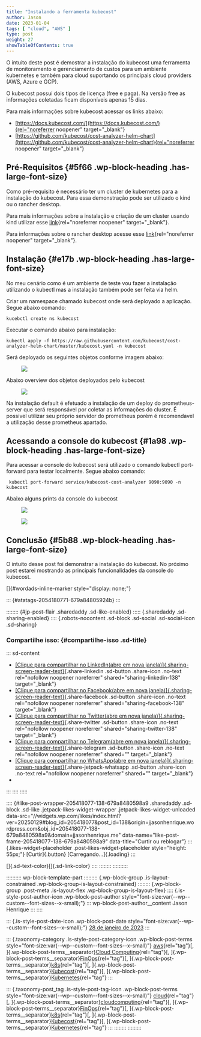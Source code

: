 ```yaml
---
title: "Instalando a ferramenta kubecost"
author: Jason
date: 2023-01-04
tags: [ "cloud", "AWS" ]
type: post
weight: 27
showTableOfContents: true
---
```

O intuito deste post é demostrar a instalação do kubecost uma ferramenta
de monitoramento e gerenciamento de custos para um ambiente kubernetes e
também para cloud suportando os principais cloud providers (AWS, Azure e
GCP).

O kubecost possui dois tipos de licença (free e paga). Na versão free as
informações coletadas ficam disponíveis apenas 15 dias.

Para mais informações sobre kubecost acessar os links abaixo:

-   [https://docs.kubecost.com/](https://docs.kubecost.com/){rel="noreferrer noopener"
    target="_blank"}
-   [https://github.com/kubecost/cost-analyzer-helm-chart](https://github.com/kubecost/cost-analyzer-helm-chart){rel="noreferrer noopener"
    target="_blank"}

## Pré-Requisitos {#5f66 .wp-block-heading .has-large-font-size}

Como pré-requisito é necessário ter um cluster de kubernetes para a
instalação do kubecost. Para essa demonstração pode ser utilizado o kind
ou o rancher desktop.

Para mais informações sobre a instalação e criação de um cluster usando
kind utilizar
esse [link](https://kind.sigs.k8s.io/){rel="noreferrer noopener"
target="_blank"}.

Para informações sobre o rancher desktop acesse
esse [link](https://rancherdesktop.io/){rel="noreferrer noopener"
target="_blank"}.

## Instalação {#e17b .wp-block-heading .has-large-font-size}

No meu cenário como é um ambiente de teste vou fazer a instalação
utilizando o kubectl mas a instalação também pode ser feita via helm.

Criar um namespace chamado kubecost onde será deployado a aplicação.
Segue abaixo comando:

``` wp-block-code
kucebctl create ns kubecost
```

Executar o comando abaixo para instalação:

``` wp-block-code
kubectl apply -f https://raw.githubusercontent.com/kubecost/cost-analyzer-helm-chart/master/kubecost.yaml -n kubecost
```

Será deployado os seguintes objetos conforme imagem abaixo:

<figure class="wp-block-image">
<img
src="https://jjasonhenrique.me/wp-content/uploads/2023/01/e72cb-1tjn4mebjd2zgo-ifwwghqq.png" />
</figure>

Abaixo overview dos objetos deployados pelo kubecost

<figure class="wp-block-image">
<img
src="https://jjasonhenrique.me/wp-content/uploads/2023/01/109e0-1tmllj-lwa6uev-p46spieg.png" />
</figure>

Na instalação default é efetuado a instalação de um deploy do
prometheus-server que será responsável por coletar as informações do
cluster. É possivel utilizar seu próprio servidor do prometheus porém é
recomendavel a utilização desse prometheus apartado.

## Acessando a console do kubecost {#1a98 .wp-block-heading .has-large-font-size}

Para acessar a console do kubecost será utilizado o comando kubectl
port-forward para testar localmente. Segue abaixo comando:

``` wp-block-code
 kubectl port-forward service/kubecost-cost-analyzer 9090:9090 -n kubecost
```

Abaixo alguns prints da console do kubecost

<figure class="wp-block-image">
<img
src="https://jjasonhenrique.me/wp-content/uploads/2023/01/e7c42-1qhz4rrf2aohn1w6snbqbgq.png" />
</figure>

<figure class="wp-block-image">
<img
src="https://jjasonhenrique.me/wp-content/uploads/2023/01/df5a0-1fw0oyzabzusm799au_so9a.png" />
</figure>

## Conclusão {#5b88 .wp-block-heading .has-large-font-size}

O intuito desse post foi demonstrar a instalação do kubecost. No próximo
post estarei mostrando as principais funcionalidades da console do
kubecost.

[]{#wordads-inline-marker style="display: none;"}

::: {#atatags-2054180771-679a84805924b}
:::

:::::::: {#jp-post-flair .sharedaddy .sd-like-enabled}
::::: {.sharedaddy .sd-sharing-enabled}
:::: {.robots-nocontent .sd-block .sd-social .sd-social-icon .sd-sharing}
### Compartilhe isso: {#compartilhe-isso .sd-title}

::: sd-content
-   [[Clique para compartilhar no LinkedIn(abre em nova
    janela)]{.sharing-screen-reader-text}](https://jjasonhenrique.me/2023/01/28/instalando-a-ferramenta-kubecost/?share=linkedin "Clique para compartilhar no LinkedIn"){.share-linkedin
    .sd-button .share-icon .no-text rel="nofollow noopener noreferrer"
    shared="sharing-linkedin-138" target="_blank"}
-   [[Clique para compartilhar no Facebook(abre em nova
    janela)]{.sharing-screen-reader-text}](https://jjasonhenrique.me/2023/01/28/instalando-a-ferramenta-kubecost/?share=facebook "Clique para compartilhar no Facebook"){.share-facebook
    .sd-button .share-icon .no-text rel="nofollow noopener noreferrer"
    shared="sharing-facebook-138" target="_blank"}
-   [[Clique para compartilhar no Twitter(abre em nova
    janela)]{.sharing-screen-reader-text}](https://jjasonhenrique.me/2023/01/28/instalando-a-ferramenta-kubecost/?share=twitter "Clique para compartilhar no Twitter"){.share-twitter
    .sd-button .share-icon .no-text rel="nofollow noopener noreferrer"
    shared="sharing-twitter-138" target="_blank"}
-   [[Clique para compartilhar no Telegram(abre em nova
    janela)]{.sharing-screen-reader-text}](https://jjasonhenrique.me/2023/01/28/instalando-a-ferramenta-kubecost/?share=telegram "Clique para compartilhar no Telegram"){.share-telegram
    .sd-button .share-icon .no-text rel="nofollow noopener noreferrer"
    shared="" target="_blank"}
-   [[Clique para compartilhar no WhatsApp(abre em nova
    janela)]{.sharing-screen-reader-text}](https://jjasonhenrique.me/2023/01/28/instalando-a-ferramenta-kubecost/?share=jetpack-whatsapp "Clique para compartilhar no WhatsApp"){.share-jetpack-whatsapp
    .sd-button .share-icon .no-text rel="nofollow noopener noreferrer"
    shared="" target="_blank"}
-   
:::
::::
:::::

:::: {#like-post-wrapper-205418077-138-679a8480598a9 .sharedaddy .sd-block .sd-like .jetpack-likes-widget-wrapper .jetpack-likes-widget-unloaded data-src="//widgets.wp.com/likes/index.html?ver=20250129#blog_id=205418077&post_id=138&origin=jjasonhenrique.wordpress.com&obj_id=205418077-138-679a8480598a9&domain=jjasonhenrique.me" data-name="like-post-frame-205418077-138-679a8480598a9" data-title="Curtir ou reblogar"}
::: {.likes-widget-placeholder .post-likes-widget-placeholder style="height: 55px;"}
[Curtir]{.button} [Carregando...]{.loading}
:::

[]{.sd-text-color}[]{.sd-link-color}
::::
::::::::
::::::::::

:::::::::: wp-block-template-part
::::::::: {.wp-block-group .is-layout-constrained .wp-block-group-is-layout-constrained}
:::::::: {.wp-block-group .post-meta .is-layout-flex .wp-block-group-is-layout-flex}
:::: {.is-style-post-author-icon .wp-block-post-author style="font-size:var(--wp--custom--font-sizes--x-small);"}
::: wp-block-post-author__content
Jason Henrique
:::
::::

::: {.is-style-post-date-icon .wp-block-post-date style="font-size:var(--wp--custom--font-sizes--x-small);"}
[28 de janeiro de
2023](https://jjasonhenrique.me/2023/01/28/instalando-a-ferramenta-kubecost/)
:::

::: {.taxonomy-category .is-style-post-category-icon .wp-block-post-terms style="font-size:var(--wp--custom--font-sizes--x-small)"}
[aws](https://jjasonhenrique.me/category/aws/){rel="tag"}[,
]{.wp-block-post-terms__separator}[Cloud
Computing](https://jjasonhenrique.me/category/cloud-computing/){rel="tag"}[,
]{.wp-block-post-terms__separator}[FinOps](https://jjasonhenrique.me/category/finops/){rel="tag"}[,
]{.wp-block-post-terms__separator}[k8s](https://jjasonhenrique.me/category/k8s/){rel="tag"}[,
]{.wp-block-post-terms__separator}[Kubecost](https://jjasonhenrique.me/category/kubecost/){rel="tag"}[,
]{.wp-block-post-terms__separator}[Kubernetes](https://jjasonhenrique.me/category/kubernetes/){rel="tag"}
:::

::: {.taxonomy-post_tag .is-style-post-tag-icon .wp-block-post-terms style="font-size:var(--wp--custom--font-sizes--x-small)"}
[cloud](https://jjasonhenrique.me/tag/cloud/){rel="tag"}[,
]{.wp-block-post-terms__separator}[cloudcomputing](https://jjasonhenrique.me/tag/cloudcomputing/){rel="tag"}[,
]{.wp-block-post-terms__separator}[FinOps](https://jjasonhenrique.me/tag/finops/){rel="tag"}[,
]{.wp-block-post-terms__separator}[k8s](https://jjasonhenrique.me/tag/k8s/){rel="tag"}[,
]{.wp-block-post-terms__separator}[Kubecost](https://jjasonhenrique.me/tag/kubecost/){rel="tag"}[,
]{.wp-block-post-terms__separator}[Kubernetes](https://jjasonhenrique.me/tag/kubernetes/){rel="tag"}
:::
::::::::
:::::::::
